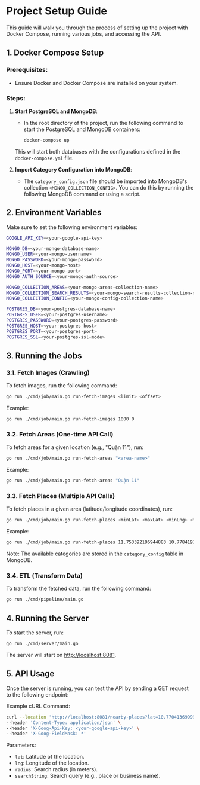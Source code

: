 # Project Setup Guide

This guide will walk you through the process of setting up the project with Docker Compose, running various jobs, and accessing the API.

## 1. Docker Compose Setup

### Prerequisites:
- Ensure Docker and Docker Compose are installed on your system.

### Steps:
1. **Start PostgreSQL and MongoDB**:
   - In the root directory of the project, run the following command to start the PostgreSQL and MongoDB containers:

     ```bash
     docker-compose up
     ```

   This will start both databases with the configurations defined in the `docker-compose.yml` file.

2. **Import Category Configuration into MongoDB**:
   - The `category_config.json` file should be imported into MongoDB's collection `<MONGO_COLLECTION_CONFIG>`. You can do this by running the following MongoDB command or using a script.

## 2. Environment Variables

Make sure to set the following environment variables:

```bash
GOOGLE_API_KEY=<your-google-api-key>

MONGO_DB=<your-mongo-database-name>
MONGO_USER=<your-mongo-username>
MONGO_PASSWORD=<your-mongo-password>
MONGO_HOST=<your-mongo-host>
MONGO_PORT=<your-mongo-port>
MONGO_AUTH_SOURCE=<your-mongo-auth-source>

MONGO_COLLECTION_AREAS=<your-mongo-areas-collection-name>
MONGO_COLLECTION_SEARCH_RESULTS=<your-mongo-search-results-collection-name>
MONGO_COLLECTION_CONFIG=<your-mongo-config-collection-name>

POSTGRES_DB=<your-postgres-database-name>
POSTGRES_USER=<your-postgres-username>
POSTGRES_PASSWORD=<your-postgres-password>
POSTGRES_HOST=<your-postgres-host>
POSTGRES_PORT=<your-postgres-port>
POSTGRES_SSL=<your-postgres-ssl-mode>
```

## 3. Running the Jobs
### 3.1. Fetch Images (Crawling)
To fetch images, run the following command:

```bash
go run ./cmd/job/main.go run-fetch-images <limit> <offset>
```
Example:

```bash
go run ./cmd/job/main.go run-fetch-images 1000 0
```

### 3.2. Fetch Areas (One-time API Call)
To fetch areas for a given location (e.g., "Quận 11"), run:

```bash
go run ./cmd/job/main.go run-fetch-areas "<area-name>"
```

Example:

```bash
go run ./cmd/job/main.go run-fetch-areas "Quận 11"
```

### 3.3. Fetch Places (Multiple API Calls)
To fetch places in a given area (latitude/longitude coordinates), run:

```bash
go run ./cmd/job/main.go run-fetch-places <minLat> <maxLat> <minLng> <maxLng> <category>
```

Example:

```bash
go run ./cmd/job/main.go run-fetch-places 11.753392196944883 10.77841976253177 10.63416287050883 106.6615346564114 restaurants
```

Note: The available categories are stored in the `category_config` table in MongoDB.

### 3.4. ETL (Transform Data)
To transform the fetched data, run the following command:

```bash
go run ./cmd/pipeline/main.go
```

## 4. Running the Server
To start the server, run:

```bash
go run ./cmd/server/main.go
```

The server will start on [http://localhost:8081](http://localhost:8081).

## 5. API Usage
Once the server is running, you can test the API by sending a GET request to the following endpoint:

Example cURL Command:

```bash
curl --location 'http://localhost:8081/nearby-places?lat=10.770413699999999&lng=106.6699414&radius=2000&searchString=Ti%E1%BB%87m%20B%C3%A1nh%Kem' \
--header 'Content-Type: application/json' \
--header 'X-Goog-Api-Key: <your-google-api-key>' \
--header 'X-Goog-FieldMask: *'
```

Parameters:
- `lat`: Latitude of the location.
- `lng`: Longitude of the location.
- `radius`: Search radius (in meters).
- `searchString`: Search query (e.g., place or business name).